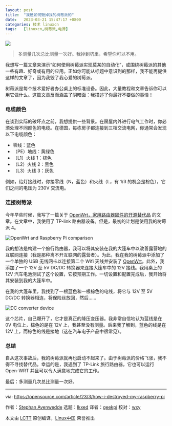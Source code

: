 ```yaml
---
layout: post
title:	"我是如何毁掉我的树莓派的"
date:	2023-03-21 15:47:17 +0800 
categories:	技术 linuxcn 
tags:	[linuxcn,树莓派,电源]
---
```



![](/Asserts/Images//attachment/album/202303/21/154709mhtffmtaze85utjb.jpg)



> 
> 多测量几次总比测量一次好。我掉到坑里，希望你可以不用。
> 
> 
> 


我想写一篇文章来演示“如何使用树莓派实现莫某的自动化”，或围绕树莓派的其他一些有趣、好奇或有用的应用。正如你可能从标题中意识到的那样，我不能再提供这样的文章了，因为我毁了我心爱的树莓派。


树莓派是每个技术爱好者办公桌上的标准设备。因此，大量教程和文章告诉你可以用它做什么。这篇文章反而涵盖了阴暗面：我描述了你最好不要做的事情！


### 电缆颜色


在谈到实际的破坏点之前，我想提供一些背景。在房屋内外进行电气工作时，你必须处理不同颜色的电缆。在德国，每栋房子都连接到三相交流电网，你通常会发现以下电缆颜色：


* 零线：蓝色
* （PE）地线：黄绿色
* （L1）火线 1：棕色
* （L2）火线 2：黑色
* （L3）火线 3：灰色


例如，给灯接线时，你接零线（N，蓝色）和火线（L，有 1/3 的机会是棕色），它们之间的电压为 230V 交流电。


### 连接树莓派


今年早些时候，我写了一篇关于 [OpenWrt，家用路由器固件的开源替代品](https://opensource.com/article/22/7/openwrt-open-source-firmware) 的文章。在文章中，我使用了 TP-link 路由器设备。但是，最初的计划是使用我的树莓派 4。


![OpenWrt and Raspberry Pi comparison](/Asserts/Images//attachment/album/202303/21/154541e04jty5jqm1b31k1.jpg)


我的想法是构建一个旅行路由器，我可以将其安装在我的大篷车中以改善露营地的互联网连接（我是那种离不开互联网的露营者）。为此，我在我的树莓派中添加了一个单独的 USB 无线网卡以连接第二个 Wifi 天线并安装了 [OpenWrt](https://openwrt.org/)。此外，我添加了一个 12V 至 5V DC/DC 转换器来连接大篷车中的 12V 接线。我用桌上的 12V 汽车电池测试了这个设置，它按预期工作。一切设置和配置完成后，我开始将其安装到我的大篷车中。


在我的大篷车里，我找到了一根蓝色和一根棕色的电线，将它与 12V 至 5V DC/DC 转换器相连，将保险丝放回，然后……


![DC converter device](/Asserts/Images//attachment/album/202303/21/154547q5cfl6hql2ml2q26.jpg)


这个芯片，自己爆开了，它才是真正的降压变压器。我非常自信地认为蓝线是在 0V 电位上，棕色的是在 12V 上，我甚至没有测量。后来我了解到，蓝色的线是在 12V 上，而棕色的线是接地（这在汽车电子产品中很常见）。


### 总结


自从这次事故后，我的树莓派就再也启动不起来了。由于树莓派的价格飞涨，我不得不寻找替代品。幸运的是，我遇到了 TP-Link 旅行路由器，它也可以运行 Open-WRT 并且可以令人满意地完成它的工作。


最后：多测量几次总比测量一次好。




---


via: <https://opensource.com/article/23/3/how-i-destroyed-my-raspberry-pi>


作者：[Stephan Avenwedde](https://opensource.com/users/hansic99) 选题：[lkxed](https://github.com/lkxed/) 译者：[geekpi](https://github.com/geekpi) 校对：[wxy](https://github.com/wxy)


本文由 [LCTT](https://github.com/LCTT/TranslateProject) 原创编译，[Linux中国](https://linux.cn/) 荣誉推出
